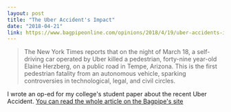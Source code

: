 ```yaml
---
layout: post
title: "The Uber Accident's Impact"
date: "2018-04-21"
link: https://www.bagpipeonline.com/opinions/2018/4/19/uber-accidents-impact
---
```


> The New York Times reports that on the night of March 18, a self-driving car operated by Uber killed a pedestrian, forty-nine year-old Elaine Herzberg, on a public road in Tempe, Arizona. This is the first pedestrian fatality from an autonomous vehicle, sparking controversies in technological, legal, and civil circles.

I wrote an op-ed for my college's student paper about the recent Uber Accident. [You can read the whole article on the Bagpipe's site](https://www.bagpipeonline.com/opinions/2018/4/19/uber-accidents-impact)
